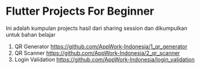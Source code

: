 # Flutter Projects For Beginner
Ini adalah kumpulan projects hasil dari sharing session dan dikumpulkan untuk bahan belajar

1. QR Generator https://github.com/AppWork-Indonesia/1_qr_generator
2. QR Scanner https://github.com/AppWork-Indonesia/2_qr_scanner
3. Login Validation https://github.com/AppWork-Indonesia/login_validation
